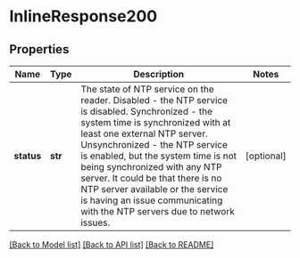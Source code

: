 # InlineResponse200

## Properties
Name | Type | Description | Notes
------------ | ------------- | ------------- | -------------
**status** | **str** | The state of NTP service on the reader. Disabled - the NTP service is disabled. Synchronized - the system time is synchronized with at least one external NTP server. Unsynchronized - the NTP service is enabled, but the system time is not being synchronized with any NTP server. It could be that there is no NTP server available or the service is having an issue communicating with the NTP servers due to network issues.  | [optional] 

[[Back to Model list]](../README.md#documentation-for-models) [[Back to API list]](../README.md#documentation-for-api-endpoints) [[Back to README]](../README.md)


